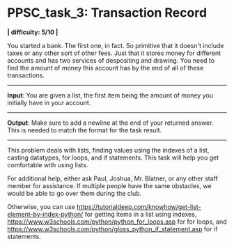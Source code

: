# PPSC_task_3: Transaction Record 
**| difficulty: 5/10 |**

You started a bank. The first one, in fact. So primitive that it doesn't include taxes or any other sort of other fees. Just that it stores money for different accounts and has two services of despositing and drawing. You need to find the amount of money this account has by the end of all of these transactions. 
__________________________________________________________________________________
**Input**:
You are given a list, the first item being the amount of money you initially have in your account. 
__________________________________________________________________________________
**Output**:
Make sure to add a newline at the end of your returned answer. This is needed to match the format for the task result.
__________________________________________________________________________________
This problem deals with lists, finding values using the indexes of a list, casting datatypes, for loops, and if statements. This task will help you get comfortable with using lists.

For additional help, either ask Paul, Joshua, Mr. Blatner, or any other staff member for assistance. If multiple people have the same obstacles, we would be able to go over them during the club. 

Otherwise, you can use https://tutorialdeep.com/knowhow/get-list-element-by-index-python/ for getting items in a list using indexes, https://www.w3schools.com/python/python_for_loops.asp for for loops, and https://www.w3schools.com/python/gloss_python_if_statement.asp for if statements. 
